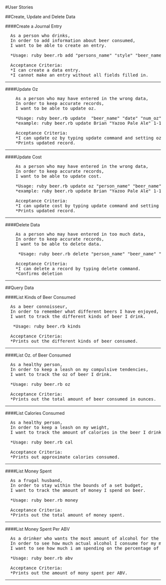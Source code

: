 #User Stories

##Create, Update and Delete Data

####Create a Journal Entry
<pre>
  As a person who drinks,
  In order to add information about beer consumed,
  I want to be able to create an entry.
    
  *Usage: ruby beer.rb add "persons_name" "style" "beer_name" "oz" "cost" "date"
   
  Acceptance Criteria:
  *I can create a data entry.
  *I cannot make an entry without all fields filled in.
</pre>
***

####Update Oz
<pre>
    As a person who may have entered in the wrong data,
    In order to keep accurate records,
    I want to be able to update oz.
   
    *Usage: ruby beer.rb update <person_name> "beer_name" "date" "num_oz" 
    *example: ruby beer.rb update Brian "Yazoo Pale Ale" 1-14-14 20
       
    Acceptance Criteria:
    *I can update oz by typing update command and setting oz.
    *Prints updated record.
</pre>
***

####Update Cost
<pre>
    As a person who may have entered in the wrong data,
    In order to keep accurate records,
    I want to be able to update cost.
   
    *Usage: ruby beer.rb update oz "person_name" "beer_name" "date" "cost" 
    *example: ruby beer.rb update Brian "Yazoo Pale Ale" 1-14-14 15
       
    Acceptance Criteria:
    *I can update cost by typing update command and setting cost.
    *Prints updated record.
</pre>
***

####Delete Data
<pre>
    As a person who may have entered in too much data,
    In order to keep accurate records,
    I want to be able to delete data.
    
     *Usage: ruby beer.rb delete "person_name" "beer_name" "date"
   
    Acceptance Criteria:
    *I can delete a record by typing delete command.
    *Confirms deletion
</pre>
***

##Query Data

####List Kinds of Beer Consumed
<pre>
  As a beer connoisseur,
  In order to remember what different beers I have enjoyed,
  I want to track the different kinds of beer I drink.
 
   *Usage: ruby beer.rb kinds
 
  Acceptance Criteria:
  *Prints out the different kinds of beer consumed.
</pre>
***

####List Oz. of Beer Consumed
<pre>
  As a healthy person,
  In order to keep a leash on my compulsive tendencies,
  I want to track the oz of beer I drink.
  
  *Usage: ruby beer.rb oz
 
  Acceptance Criteria:
  *Prints out the total amount of beer consumed in ounces.
</pre>
***

####List Calories Consumed
<pre>
  As a healthy person,
  In order to keep a leash on my weight,
  I want to track the amount of calories in the beer I drink.
  
  *Usage: ruby beer.rb cal
 
  Acceptance Criteria:
  *Prints out approximate calories consumed.
</pre>
***

####List Money Spent
<pre>
  As a frugal husband,
  In order to stay within the bounds of a set budget,
  I want to track the amount of money I spend on beer.
  
  *Usage: ruby beer.rb money
 
  Acceptance Criteria:
  *Prints out the total amount of money spent.
</pre>
***

####List Money Spent Per ABV
<pre>
  As a drinker who wants the most amount of alcohol for the buck,
  In order to see how much actual alcohol I consume for my money,
  I want to see how much i am spending on the percentage of alcohol in the beer.
  
  *Usage: ruby beer.rb abv
 
  Acceptance Criteria:
  *Prints out the amount of mony spent per ABV.
</pre>
***





 

